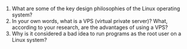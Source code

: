 1. What are some of the key design philosophies of the Linux operating system?
2. In your own words, what is a VPS (virtual private server)? What, according to your research, are the advantages of using a VPS?
3. Why is it considered a bad idea to run programs as the root user on a Linux system?